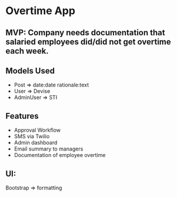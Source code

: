 # Overtime App

## MVP: Company needs documentation that salaried employees did/did not get overtime each week.

## Models Used
- Post => date:date rationale:text
- User => Devise
- AdminUser => STI

## Features
- Approval Workflow
- SMS via Twilio
- Admin dashboard
- Email summary to managers
- Documentation of employee overtime

## UI:
Bootstrap => formatting
